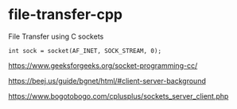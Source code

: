 # file-transfer-cpp
File Transfer using C sockets
```
int sock = socket(AF_INET, SOCK_STREAM, 0);
```
https://www.geeksforgeeks.org/socket-programming-cc/

https://beej.us/guide/bgnet/html/#client-server-background

https://www.bogotobogo.com/cplusplus/sockets_server_client.php
